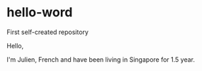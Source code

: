# hello-word
First self-created repository

Hello,

I'm Julien, French and have been living in Singapore for 1.5 year.
